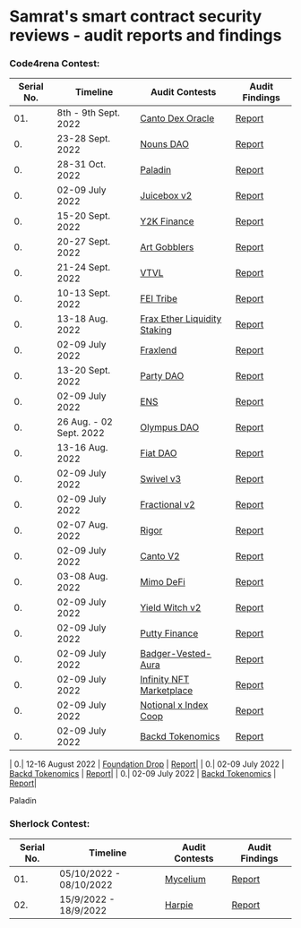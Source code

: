 # Samrat's smart contract security reviews - audit reports and findings

### Code4rena Contest:
| Serial No. | Timeline | Audit Contests | Audit Findings |
|-|-|-|-|
| 01.| 8th - 9th Sept. 2022 | [Canto Dex Oracle](https://code4rena.com/contests/2022-09-canto-dex-oracle-contest) | [Report]()|
| 0.| 23-28 Sept. 2022 | [Nouns DAO](https://code4rena.com/contests/2022-08-nouns-dao-contest) | [Report]()|
| 0.| 28-31 Oct. 2022 | [Paladin](https://code4rena.com/contests/2022-10-paladin-warden-pledges-contest) | [Report]()|
| 0.| 02-09 July 2022 | [Juicebox v2](https://code4rena.com/contests/2022-07-juicebox-v2-contest) | [Report]()|
| 0.| 15-20 Sept. 2022 | [Y2K Finance](https://code4rena.com/contests/2022-09-y2k-finance-contest) | [Report]()|
| 0.| 20-27 Sept. 2022 | [Art Gobblers](https://code4rena.com/contests/2022-09-art-gobblers-contest) | [Report]()|
| 0.| 21-24 Sept. 2022 | [VTVL](https://code4rena.com/contests/2022-09-vtvl-contest) | [Report]()|
| 0.| 10-13 Sept. 2022 | [FEI Tribe](https://code4rena.com/contests/2022-09-fei-and-tribe-redemption-contest) | [Report]()|
| 0.| 13-18 Aug. 2022 | [Frax Ether Liquidity Staking](https://code4rena.com/contests/2022-09-frax-ether-liquid-staking-contest) | [Report]()|
| 0.| 02-09 July 2022 | [Fraxlend](https://code4rena.com/contests/2022-08-fraxlend-frax-finance-contest) | [Report]()|
| 0.| 13-20 Sept. 2022 | [Party DAO](https://code4rena.com/contests/2022-09-partydao-contest/) | [Report]()|
| 0.| 02-09 July 2022 | [ENS]() | [Report]()|
| 0.| 26 Aug. - 02 Sept. 2022 | [Olympus DAO](https://code4rena.com/contests/2022-08-olympus-dao-contest) | [Report]()|
| 0.| 13-16 Aug. 2022 | [Fiat DAO](https://code4rena.com/contests/2022-08-fiat-dao-vefdt-contest) | [Report]()|
| 0.| 02-09 July 2022 | [Swivel v3]() | [Report]()|
| 0.| 02-09 July 2022 | [Fractional v2]() | [Report]()|
| 0.| 02-07 Aug. 2022 | [Rigor](https://code4rena.com/contests/2022-08-rigor-protocol-contest) | [Report]()|
| 0.| 02-09 July 2022 | [Canto V2]() | [Report]()|
| 0.| 03-08 Aug. 2022 | [Mimo DeFi](https://code4rena.com/contests/2022-08-mimo-august-2022-contest) | [Report]()|
| 0.| 02-09 July 2022 | [Yield Witch v2]() | [Report]()|
| 0.| 02-09 July 2022 | [Putty Finance]() | [Report]()|
| 0.| 02-09 July 2022 | [Badger-Vested-Aura]() | [Report]()|
| 0.| 02-09 July 2022 | [Infinity NFT Marketplace]() | [Report]()|
| 0.| 02-09 July 2022 | [Notional x Index Coop]() | [Report]()|
| 0.| 02-09 July 2022 | [Backd Tokenomics]() | [Report]()|

| 0.| 12-16 August 2022 | [Foundation Drop](https://code4rena.com/contests/2022-08-foundation-drop-contest) | [Report]()|
| 0.| 02-09 July 2022 | [Backd Tokenomics]() | [Report]()|
| 0.| 02-09 July 2022 | [Backd Tokenomics]() | [Report]()|



Paladin

### Sherlock Contest:
| Serial No. | Timeline | Audit Contests | Audit Findings |
|-|-|-|-|
| 01.| 05/10/2022 - 08/10/2022 | [Mycelium](https://app.sherlock.xyz/audits/contests/7) | [Report](/Sherlock/Mycelium.md)|
| 02.| 15/9/2022 - 18/9/2022 | [Harpie](https://app.sherlock.xyz/audits/contests/3) | [Report](/Sherlock/Harpie.md)|

